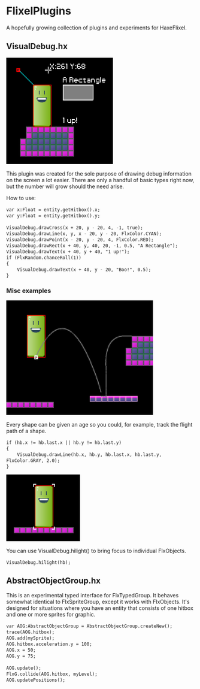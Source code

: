 FlixelPlugins
========

A hopefully growing collection of plugins and experiments for HaxeFlixel.

## VisualDebug.hx

![drawCross() with position data](VisualDebug.png)

This plugin was created for the sole purpose of drawing debug information on the screen a lot easier. There are only a handful of basic types right now, but the number will grow should the need arise.

How to use:

    var x:Float = entity.getHitbox().x;
    var y:Float = entity.getHitbox().y;

    VisualDebug.drawCross(x + 20, y - 20, 4, -1, true);
    VisualDebug.drawLine(x, y, x - 20, y - 20, FlxColor.CYAN);
    VisualDebug.drawPoint(x - 20, y - 20, 4, FlxColor.RED);
    VisualDebug.drawRect(x + 40, y, 40, 20, -1, 0.5, "A Rectangle");
    VisualDebug.drawText(x + 40, y + 40, "1 up!");
    if (FlxRandom.chanceRoll(1))
    {
        VisualDebug.drawText(x + 40, y - 20, "Boo!", 0.5);
    }


### Misc examples

![Example](VisualDebug_Age.png)

Every shape can be given an age so you could, for example, track the flight path of a shape.

	if (hb.x != hb.last.x || hb.y != hb.last.y)
	{
		VisualDebug.drawLine(hb.x, hb.y, hb.last.x, hb.last.y, FlxColor.GRAY, 2.0);
	}

![Example](VisualDebug_Hilight.png)

You can use VisualDebug.hilight() to bring focus to individual FlxObjects.

	VisualDebug.hilight(hb);


## AbstractObjectGroup.hx

This is an experimental typed interface for FlxTypedGroup<FlxObject>. It behaves somewhat identical to FlxSpriteGroup, except it works with FlxObjects. It's designed for situations where you have an entity that consists of one hitbox and one or more sprites for graphic.

	var AOG:AbstractObjectGroup = AbstractObjectGroup.createNew();
	trace(AOG.hitbox);
	AOG.add(mySprite);
	AOG.hitbox.acceleration.y = 100;
	AOG.x = 50;
	AOG.y = 75;
	
	AOG.update();
	FlxG.collide(AOG.hitbox, myLevel);
	AOG.updatePositions();